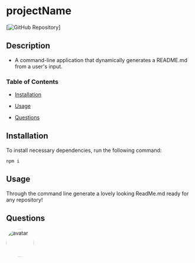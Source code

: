 # projectName #
[![GitHub Repository](https://github.com/charrmountain/readme-generator)]

## **Description**

-  A command-line application that dynamically generates a README.md from a user's input.

### Table of Contents

- [Installation](#installation) 

- [Usage](#usage) 

- [Questions](#questions) 

## Installation

To install necessary dependencies, run the following command: 

```
npm i
```

## Usage

Through the command line generate a lovely looking ReadMe.md ready for any repository!

## Questions

[<img src="https://avatars3.githubusercontent.com/u/60668617?v=4" alt="avatar" style="border-radius: 75px" width="75"/>](https://github.com/charrmountain)
